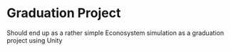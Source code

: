 # Graduation Project
Should end up as a rather simple Econosystem simulation as a graduation project using Unity
